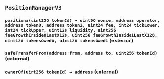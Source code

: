 ## `PositionManagerV3`






### `positions(uint256 tokenId) → uint96 nonce, address operator, address token0, address token1, uint24 fee, int24 tickLower, int24 tickUpper, uint128 liquidity, uint256 feeGrowthInside0LastX128, uint256 feeGrowthInside1LastX128, uint128 tokensOwed0, uint128 tokensOwed1` (external)





### `safeTransferFrom(address from, address to, uint256 tokenId)` (external)





### `ownerOf(uint256 tokenId) → address` (external)








